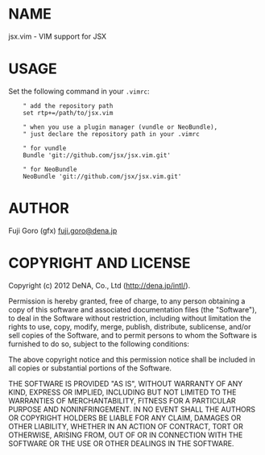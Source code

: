 # NAME

jsx.vim - VIM support for JSX

# USAGE

Set the following command in your `.vimrc`:

```VimL
    " add the repository path
    set rtp+=/path/to/jsx.vim

    " when you use a plugin manager (vundle or NeoBundle),
    " just declare the repository path in your .vimrc

    " for vundle
    Bundle 'git://github.com/jsx/jsx.vim.git'

    " for NeoBundle
    NeoBundle 'git://github.com/jsx/jsx.vim.git'
```

# AUTHOR

Fuji Goro (gfx) <fuji.goro@dena.jp>

# COPYRIGHT AND LICENSE

Copyright (c) 2012 DeNA, Co., Ltd (http://dena.jp/intl/).

Permission is hereby granted, free of charge, to any person obtaining a
copy of this software and associated documentation files (the "Software"),
to deal in the Software without restriction, including without limitation
the rights to use, copy, modify, merge, publish, distribute, sublicense,
and/or sell copies of the Software, and to permit persons to whom the
Software is furnished to do so, subject to the following conditions:

The above copyright notice and this permission notice shall be included in
all copies or substantial portions of the Software.

THE SOFTWARE IS PROVIDED "AS IS", WITHOUT WARRANTY OF ANY KIND, EXPRESS OR
IMPLIED, INCLUDING BUT NOT LIMITED TO THE WARRANTIES OF MERCHANTABILITY,
FITNESS FOR A PARTICULAR PURPOSE AND NONINFRINGEMENT. IN NO EVENT SHALL THE
AUTHORS OR COPYRIGHT HOLDERS BE LIABLE FOR ANY CLAIM, DAMAGES OR OTHER
LIABILITY, WHETHER IN AN ACTION OF CONTRACT, TORT OR OTHERWISE, ARISING
FROM, OUT OF OR IN CONNECTION WITH THE SOFTWARE OR THE USE OR OTHER
DEALINGS IN THE SOFTWARE.

